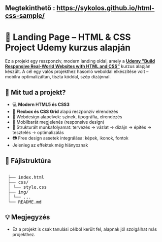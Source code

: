 ## Megtekinthető : https://sykolos.github.io/html-css-sample/

# 🥗 Landing Page – HTML & CSS Project Udemy kurzus alapján

Ez a projekt egy reszponzív, modern landing oldal, amely a **[Udemy "Build Responsive Real-World Websites with HTML and CSS"](https://www.udemy.com/course/design-and-develop-a-killer-website-with-html5-and-css3/)** kurzus alapján készült. 
A cél egy valós projekthez hasonló weboldal elkészítése volt – mobilra optimalizáltan, tiszta kóddal, szép dizájnnal.

## 🎯 Mit tud a projekt?

- 💻 **Modern HTML5 és CSS3**
- 🔀 **Flexbox és CSS Grid** alapú reszponzív elrendezés
- 🎨 Webdesign alapelvek: színek, tipográfia, elrendezés
- 📱 Mobilbarát megjelenés (responsive design)
- 🚀 Strukturált munkafolyamat: tervezés → vázlat → dizájn → építés → tesztelés → optimalizálás
- 📷 Free design assetek integrálása: képek, ikonok, fontok
- Jelenleg az effektek még hiányoznak

## 📂 Fájlstruktúra
<pre> 
 ├── index.html 
 ├── css/ 
 │ └── style.css 
 ├── img/ 
 │ └── ... 
 └── README.md </pre>

## 💡 Megjegyzés
 - Ez a projekt is csak tanulási célból került fel, alapnak jól szolgálhat más projekthez.
